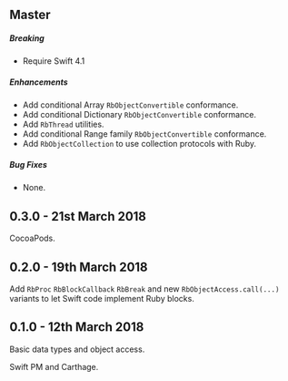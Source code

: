 ## Master

##### Breaking

* Require Swift 4.1

##### Enhancements

* Add conditional Array `RbObjectConvertible` conformance.
* Add conditional Dictionary `RbObjectConvertible` conformance.
* Add `RbThread` utilities.
* Add conditional Range family `RbObjectConvertible` conformance.
* Add `RbObjectCollection` to use collection protocols with Ruby.

##### Bug Fixes

* None.

## 0.3.0 - 21st March 2018

CocoaPods.

## 0.2.0 - 19th March 2018

Add `RbProc` `RbBlockCallback` `RbBreak` and new `RbObjectAccess.call(...)`
variants to let Swift code implement Ruby blocks.

## 0.1.0 - 12th March 2018

Basic data types and object access.

Swift PM and Carthage.
